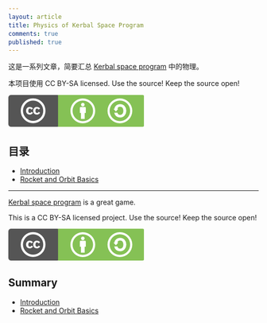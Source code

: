 ```yaml
---
layout: article
title: Physics of Kerbal Space Program
comments: true
published: true
---
```



这是一系列文章，简要汇总 [Kerbal space program](https://kerbalspaceprogram.com/) 中的物理。

本项目使用 CC BY-SA licensed. Use the source! Keep the source open!

![CC BY-SA](assets/cc_bysa.flat.guokr.png)


## 目录

* [Introduction](index.html)
* [Rocket and Orbit Basics](rocket_orbit_basics_en.html)


-----


[Kerbal space program](https://kerbalspaceprogram.com/) is a great game.

This is a CC BY-SA licensed project. Use the source! Keep the source open!

![CC BY-SA](assets/cc_bysa.flat.guokr.png)




## Summary

* [Introduction](index.html)
* [Rocket and Orbit Basics](rocket_orbit_basics_en.html)